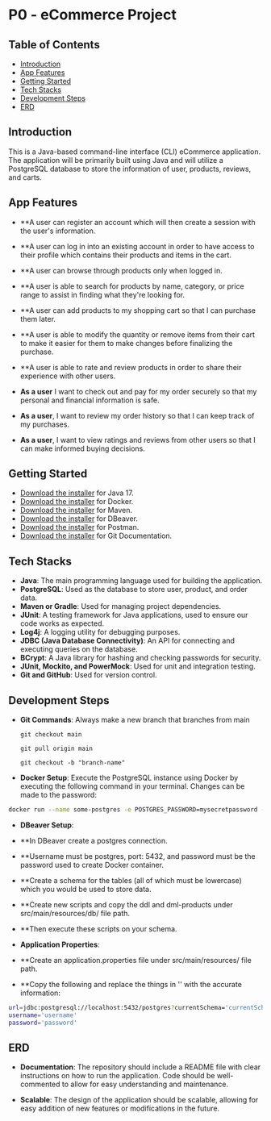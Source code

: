 # P0 - eCommerce Project

## Table of Contents

- [Introduction](#introduction)
- [App Features](#app-features)
- [Getting Started](#getting-started)
- [Tech Stacks](#tech-stacks)
- [Development Steps](#development-steps)
- [ERD](#erd)


## Introduction

This is a Java-based command-line interface (CLI) eCommerce application. The application will be primarily built using Java and will utilize a PostgreSQL database to store the information of user, products, reviews, and carts.

## App Features

- **A user can register an account which will then create a session with the user's information.
- **A user can log in into an existing account in order to have access to their profile which contains their products and items in the cart.
- **A user can browse through products only when logged in.
- **A user is able to search for products by name, category, or price range to assist in finding what they're looking for.
- **A user can add products to my shopping cart so that I can purchase them later.
- **A user is able to modify the quantity or remove items from their cart to make it easier for them to make changes before finalizing the purchase.
- **A user is able to rate and review products in order to share their experience with other users.

- **As a user** I want to check out and pay for my order securely so that my personal and financial information is safe.
- **As a user**, I want to review my order history so that I can keep track of my purchases.
- **As a user**, I want to view ratings and reviews from other users so that I can make informed buying decisions.


## Getting Started

- [Download the installer](https://docs.oracle.com/en/java/javase/17/) for Java 17.
- [Download the installer](https://docs.docker.com/) for Docker.
- [Download the installer](https://maven.apache.org/guides/index.html) for Maven.
- [Download the installer](https://dbeaver.io/docs/) for DBeaver.
- [Download the installer](https://learning.postman.com/docs/) for Postman.
- [Download the installer](https://git-scm.com/doc) for Git Documentation.

## Tech Stacks

- **Java**: The main programming language used for building the application.
- **PostgreSQL**: Used as the database to store user, product, and order data.
- **Maven or Gradle**: Used for managing project dependencies.
- **JUnit**: A testing framework for Java applications, used to ensure our code works as expected.
- **Log4j**: A logging utility for debugging purposes.
- **JDBC (Java Database Connectivity)**: An API for connecting and executing queries on the database.
- **BCrypt**: A Java library for hashing and checking passwords for security.
- **JUnit, Mockito, and PowerMock**: Used for unit and integration testing.
- **Git and GitHub**: Used for version control.


## Development Steps

- **Git Commands**: Always make a new branch that branches from main

  `git checkout main`

  `git pull origin main`

  `git checkout -b "branch-name"`

- **Docker Setup**: Execute the PostgreSQL instance using Docker by executing the following command in your terminal. Changes can be made to the password:

```bash
docker run --name some-postgres -e POSTGRES_PASSWORD=mysecretpassword -p 5432:5432 -d postgres
``` 

- **DBeaver Setup**: 
-  **In DBeaver create a postgres connection. 
-  **Username must be postgres, port: 5432, and password must be the password used to create Docker container. 
-  **Create a schema for the tables (all of which must be lowercase) which you would be used to store data. 
-  **Create new scripts and copy the ddl and dml-products under src/main/resources/db/ file path. 
-  **Then execute these scripts on your schema.

- **Application Properties**: 
-  **Create an application.properties file under src/main/resources/ file path. 
-  **Copy the following and replace the things in '' with the accurate information:
```bash
url=jdbc:postgresql://localhost:5432/postgres?currentSchema='currentSchema'
username='username'
password='password'
```

## ERD

- **Documentation**: The repository should include a README file with clear instructions on how to run the application. Code should be well-commented to allow for easy understanding and maintenance.

- **Scalable**: The design of the application should be scalable, allowing for easy addition of new features or modifications in the future.

